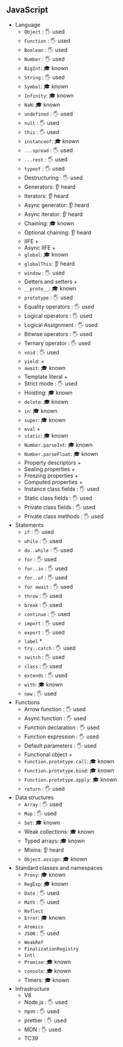 ## JavaScript

- Language
  - `Object` \: 🖐️ used
  - `Function` \: 🖐️ used
  - `Boolean` \: 🖐️ used
  - `Number` \: 🖐️ used
  - `BigInt`: 🎓 known
  - `String` \: 🖐️ used
  - `Symbol`: 🎓 known
  - `Infinity`: 🎓 known
  - `NaN`: 🎓 known
  - `undefined` \: 🖐️ used
  - `null` \: 🖐️ used
  - `this` \: 🖐️ used
  - `instanceof`: 🎓 known
  - `...spread` \: 🖐️ used
  - `...rest` \: 🖐️ used
  - `typeof` \: 🖐️ used
  - Destructuring \: 🖐️ used
  - Generators: 👂 heard
  - Iterators: 👂 heard
  - Async generator: 👂 heard
  - Async iterator: 👂 heard
  - Chaining: 🎓 known
  - Optional chaining: 👂 heard
  - IIFE +
  - Async IIFE +
  - `global`: 🎓 known
  - `globalThis`: 👂 heard
  - `window` \: 🖐️ used
  - Getters and setters +
  - `__proto__`: 🎓 known
  - `prototype` \: 🖐️ used
  - Equality operators \: 🖐️ used
  - Logical operators \: 🖐️ used
  - Logical Assignment \: 🖐️ used
  - Bitwise operators \: 🖐️ used
  - Ternary operator \: 🖐️ used
  - `void` \: 🖐️ used
  - `yield`: +
  - `await`: 🎓 known
  - Template literal +
  - Strict mode \: 🖐️ used
  - Hoisting: 🎓 known
  - `delete`: 🎓 known
  - `in`: 🎓 known
  - `super`: 🎓 known
  - `eval` +
  - `static`: 🎓 known
  - `Number.parseInt`: 🎓 known
  - `Number.parseFloat`: 🎓 known
  - Property descriptors +
  - Sealing properties +
  - Freezing properties +
  - Computed properties +
  - Instance class fields \: 🖐️ used
  - Static class fields \: 🖐️ used
  - Private class fields \: 🖐️ used
  - Private class methods \: 🖐️ used
- Statements
  - `if` \: 🖐️ used
  - `while` \: 🖐️ used
  - `do..while` \: 🖐️ used
  - `for` \: 🖐️ used
  - `for..in` \: 🖐️ used
  - `for..of` \: 🖐️ used
  - `for await` \: 🖐️ used
  - `throw` \: 🖐️ used
  - `break` \: 🖐️ used
  - `continue` \: 🖐️ used
  - `import` \: 🖐️ used
  - `export` \: 🖐️ used
  - `label` \*
  - `try..catch` \: 🖐️ used
  - `switch` \: 🖐️ used
  - `class` \: 🖐️ used
  - `extends` \: 🖐️ used
  - `with`: 🎓 known
  - `new` \: 🖐️ used
- Functions
  - Arrow function \: 🖐️ used
  - Async function \: 🖐️ used
  - Function declaration \: 🖐️ used
  - Function expression \: 🖐️ used
  - Default parameters \: 🖐️ used
  - Functional object +
  - `Function.prototype.call`: 🎓 known
  - `Function.prototype.bind`: 🎓 known
  - `Function.prototype.apply`: 🎓 known
  - `return` \: 🖐️ used
- Data structures
  - `Array` \: 🖐️ used
  - `Map` \: 🖐️ used
  - `Set`: 🎓 known
  - Weak collections: 🎓 known
  - Typed arrays: 🎓 known
  - Mixins: 👂 heard
  - `Object.assign`: 🎓 known
- Standard classes and namespaces
  - `Proxy`: 🎓 known
  - `RegExp`: 🎓 known
  - `Date` \: 🖐️ used
  - `Math` \: 🖐️ used
  - `Reflect`
  - `Error`: 🎓 known
  - `Atomics`
  - `JSON` \: 🖐️ used
  - `WeakRef`
  - `FinalizationRegistry`
  - `Intl`
  - `Promise`: 🎓 known
  - `console`: 🎓 known
  - Timers: 🎓 known
- Infrastructure
  - V8
  - Node.js \: 🖐️ used
  - npm \: 🖐️ used
  - prettier \: 🖐️ used
  - MDN \: 🖐️ used
  - TC39
